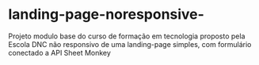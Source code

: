 # landing-page-noresponsive-
Projeto modulo base do curso de formação em tecnologia proposto pela Escola DNC não responsivo de uma landing-page simples, com formulário conectado a API Sheet Monkey
